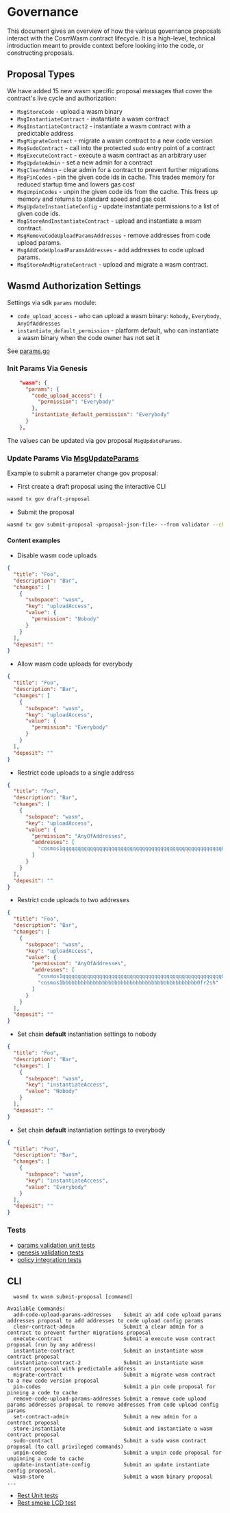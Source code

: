 # Governance

This document gives an overview of how the various governance
proposals interact with the CosmWasm contract lifecycle. It is
a high-level, technical introduction meant to provide context before
looking into the code, or constructing proposals.

## Proposal Types

We have added 15 new wasm specific proposal messages that cover the contract's live cycle and authorization:

- `MsgStoreCode` - upload a wasm binary
- `MsgInstantiateContract` - instantiate a wasm contract
- `MsgInstantiateContract2` - instantiate a wasm contract with a predictable address
- `MsgMigrateContract` - migrate a wasm contract to a new code version
- `MsgSudoContract` - call into the protected `sudo` entry point of a contract
- `MsgExecuteContract` - execute a wasm contract as an arbitrary user
- `MsgUpdateAdmin` - set a new admin for a contract
- `MsgClearAdmin` - clear admin for a contract to prevent further migrations
- `MsgPinCodes` - pin the given code ids in cache. This trades memory for reduced startup time and lowers gas cost
- `MsgUnpinCodes` - unpin the given code ids from the cache. This frees up memory and returns to standard speed and gas cost
- `MsgUpdateInstantiateConfig` - update instantiate permissions to a list of given code ids.
- `MsgStoreAndInstantiateContract` - upload and instantiate a wasm contract.
- `MsgRemoveCodeUploadParamsAddresses` - remove addresses from code upload params.
- `MsgAddCodeUploadParamsAddresses` - add addresses to code upload params.
- `MsgStoreAndMigrateContract` - upload and migrate a wasm contract.

## Wasmd Authorization Settings

Settings via sdk `params` module:

- `code_upload_access` - who can upload a wasm binary: `Nobody`, `Everybody`, `AnyOfAddresses`
- `instantiate_default_permission` - platform default, who can instantiate a wasm binary when the code owner has not set it

See [params.go](https://github.com/CosmWasm/wasmd/blob/master/x/wasm/types/params.go)

### Init Params Via Genesis

```json
    "wasm": {
      "params": {
        "code_upload_access": {
          "permission": "Everybody"
        },
        "instantiate_default_permission": "Everybody"
      }
    },
```

The values can be updated via gov proposal `MsgUpdateParams`.

### Update Params Via [MsgUpdateParams](https://github.com/CosmWasm/wasmd/blob/v0.41.0/proto/cosmwasm/wasm/v1/tx.proto#L263)

Example to submit a parameter change gov proposal:

- First create a draft proposal using the interactive CLI

```sh
wasmd tx gov draft-proposal
```

- Submit the proposal

```sh
wasmd tx gov submit-proposal <proposal-json-file> --from validator --chain-id=testing -b block
```

#### Content examples

- Disable wasm code uploads

```json
{
  "title": "Foo",
  "description": "Bar",
  "changes": [
    {
      "subspace": "wasm",
      "key": "uploadAccess",
      "value": {
        "permission": "Nobody"
      }
    }
  ],
  "deposit": ""
}
```

- Allow wasm code uploads for everybody

```json
{
  "title": "Foo",
  "description": "Bar",
  "changes": [
    {
      "subspace": "wasm",
      "key": "uploadAccess",
      "value": {
        "permission": "Everybody"
      }
    }
  ],
  "deposit": ""
}
```

- Restrict code uploads to a single address

```json
{
  "title": "Foo",
  "description": "Bar",
  "changes": [
    {
      "subspace": "wasm",
      "key": "uploadAccess",
      "value": {
        "permission": "AnyOfAddresses",
        "addresses": [
          "cosmos1qqqqqqqqqqqqqqqqqqqqqqqqqqqqqqqqqqqqqqqqqqqqqqqqqqqq0fr2sh"
        ]
      }
    }
  ],
  "deposit": ""
}
```

- Restrict code uploads to two addresses

```json
{
  "title": "Foo",
  "description": "Bar",
  "changes": [
    {
      "subspace": "wasm",
      "key": "uploadAccess",
      "value": {
        "permission": "AnyOfAddresses",
        "addresses": [
          "cosmos1qqqqqqqqqqqqqqqqqqqqqqqqqqqqqqqqqqqqqqqqqqqqqqqqqqqq0fr2sh",
          "cosmos1bbbbbbbbbbbbbbbbbbbbbbbbbbbbbbbbbbbbbbbbbbbb0fr2sh"
        ]
      }
    }
  ],
  "deposit": ""
}
```

- Set chain **default** instantiation settings to nobody

```json
{
  "title": "Foo",
  "description": "Bar",
  "changes": [
    {
      "subspace": "wasm",
      "key": "instantiateAccess",
      "value": "Nobody"
    }
  ],
  "deposit": ""
}
```

- Set chain **default** instantiation settings to everybody

```json
{
  "title": "Foo",
  "description": "Bar",
  "changes": [
    {
      "subspace": "wasm",
      "key": "instantiateAccess",
      "value": "Everybody"
    }
  ],
  "deposit": ""
}
```

### Tests

- [params validation unit tests](https://github.com/CosmWasm/wasmd/blob/master/x/wasm/types/params_test.go)
- [genesis validation tests](https://github.com/CosmWasm/wasmd/blob/master/x/wasm/types/genesis_test.go)
- [policy integration tests](https://github.com/CosmWasm/wasmd/blob/master/x/wasm/keeper/keeper_test.go)

## CLI

```shell script
  wasmd tx wasm submit-proposal [command]

Available Commands:
  add-code-upload-params-addresses    Submit an add code upload params addresses proposal to add addresses to code upload config params
  clear-contract-admin                Submit a clear admin for a contract to prevent further migrations proposal
  execute-contract                    Submit a execute wasm contract proposal (run by any address)
  instantiate-contract                Submit an instantiate wasm contract proposal
  instantiate-contract-2              Submit an instantiate wasm contract proposal with predictable address
  migrate-contract                    Submit a migrate wasm contract to a new code version proposal
  pin-codes                           Submit a pin code proposal for pinning a code to cache
  remove-code-upload-params-addresses Submit a remove code upload params addresses proposal to remove addresses from code upload config params
  set-contract-admin                  Submit a new admin for a contract proposal
  store-instantiate                   Submit and instantiate a wasm contract proposal
  sudo-contract                       Submit a sudo wasm contract proposal (to call privileged commands)
  unpin-codes                         Submit a unpin code proposal for unpinning a code to cache
  update-instantiate-config           Submit an update instantiate config proposal.
  wasm-store                          Submit a wasm binary proposal
...
```

- [Rest Unit tests](https://github.com/CosmWasm/wasmd/blob/master/x/wasm/client/proposal_handler_test.go)
- [Rest smoke LCD test](https://github.com/CosmWasm/wasmd/blob/master/lcd_test/wasm_test.go)
